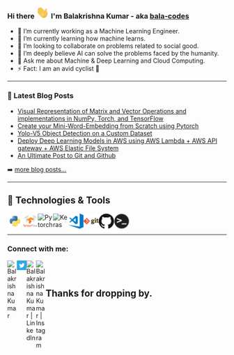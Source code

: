 ### Hi there <img src="https://github.com/bala-codes/bala-codes/blob/master/imgs/wave.gif" width="30px"> I'm Balakrishna Kumar - aka [bala-codes][Github]

- 🔭 I’m currently working as a Machine Learning Engineer.
- 🌱 I’m currently learning how machine learns.
- 👯 I’m looking to collaborate on problems related to social good.
- 🤔 I’m deeply believe AI can solve the problems faced by the humanity.
- 💬 Ask me about Machine & Deep Learning and Cloud Computing.
- ⚡ Fact: I am an avid cyclist 🚵 
<!--
**bala-codes/bala-codes** is a ✨ _special_ ✨ repository because its `README.md` (this file) appears on your GitHub profile.

Here are some ideas to get you started:

- 🔭 I’m currently working on ...
- 🌱 I’m currently learning ...
- 👯 I’m looking to collaborate on ...
- 🤔 I’m looking for help with ...
- 💬 Ask me about ...
- 📫 How to reach me: ...
- 😄 Pronouns: ...
- ⚡ Fun fact: ...
-->

---

### 📕 Latest Blog Posts

<!-- BLOG-POST-LIST:START -->
- [Visual Representation of Matrix and Vector Operations and implementations in NumPy, Torch, and TensorFlow](https://medium.com/towards-artificial-intelligence/visual-representation-of-matrix-and-vector-operations-and-implementation-in-numpy-torch-and-tensor-6a94d14913c6)
- [Create your Mini-Word-Embedding from Scratch using Pytorch](https://medium.com/towards-artificial-intelligence/create-your-own-mini-word-embedding-from-scratch-c7b32bd84f8e)
- [Yolo-V5 Object Detection on a Custom Dataset](https://medium.com/towards-artificial-intelligence/yolo-v5-object-detection-on-a-custom-dataset-61d478bc08f9)
- [Deploy Deep Learning Models in AWS using AWS Lambda + AWS API gateway + AWS Elastic File System](https://medium.com/deepscopy/deployment-of-deep-learning-models-in-aws-using-aws-lambda-aws-api-gateway-aws-elastic-file-a48fdeb2c140)
- [An Ultimate Post to Git and Github](https://medium.com/deepscopy/an-ultimate-post-to-git-and-github-f447f0be295b)
<!-- BLOG-POST-LIST:END -->

➡️ [more blog posts...](https://medium.com/@balakrishnakumar.v)

---

## 🔧 Technologies & Tools
<img align="left" alt="Python" width="35px" src="https://raw.githubusercontent.com/github/explore/80688e429a7d4ef2fca1e82350fe8e3517d3494d/topics/python/python.png" />
<img align="left" alt="TensorFlow" width="35px" src="https://raw.githubusercontent.com/github/explore/80688e429a7d4ef2fca1e82350fe8e3517d3494d/topics/tensorflow/tensorflow.png" />
<img align="left" alt="Pytorch" width="35px" src="https://pytorch.org/assets/images/pytorch-logo.png" />
<img align="left" alt="Keras" width="35px" src="https://upload.wikimedia.org/wikipedia/commons/thumb/a/ae/Keras_logo.svg/1200px-Keras_logo.svg.png" />
<img align="left" alt="Visual Studio Code" width="35px" src="https://raw.githubusercontent.com/github/explore/80688e429a7d4ef2fca1e82350fe8e3517d3494d/topics/visual-studio-code/visual-studio-code.png" />
<img align="left" alt="Git" width="35px" src="https://raw.githubusercontent.com/github/explore/80688e429a7d4ef2fca1e82350fe8e3517d3494d/topics/git/git.png" />
<img align="left" alt="GitHub" width="35px" src="https://raw.githubusercontent.com/github/explore/78df643247d429f6cc873026c0622819ad797942/topics/github/github.png" />
<img align="left" alt="Terminal" width="35px" src="https://raw.githubusercontent.com/github/explore/80688e429a7d4ef2fca1e82350fe8e3517d3494d/topics/terminal/terminal.png" />

<br />
<br />

---
### Connect with me:

[<img align="left" alt="Balakrishna Kumar" width="22px" src="https://cdn.jsdelivr.net/npm/simple-icons@v3/icons/gmail.svg" />][gmail]
[<img align="left" alt="Balakrishna Kumar | Twitter" width="22px" src="https://github.com/bala-codes/bala-codes/blob/master/imgs/twitter.png" />][twitter]
[<img align="left" alt="Balakrishna Kumar | LinkedIn" width="22px" src="https://cdn.jsdelivr.net/npm/simple-icons@v3/icons/linkedin.svg" />][linkedin]
[<img align="left" alt="Balakrishna Kumar | Instagram" width="22px" src="https://cdn.jsdelivr.net/npm/simple-icons@v3/icons/medium.svg" />][Medium]
<br />
<br />

[gmail]: mailto:balakrishnakumar.v@gmail.com
[twitter]: https://twitter.com/im_balakrishna
[linkedin]: https://www.linkedin.com/in/balakrishnakumar-v/
[Medium]: https://medium.com/@balakrishnakumar.v
[Github]: https://github.com/bala-codes/bala-codes/

## Thanks for dropping by.
